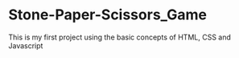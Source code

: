 # Stone-Paper-Scissors_Game
This is my first project using the basic concepts of HTML, CSS and Javascript
